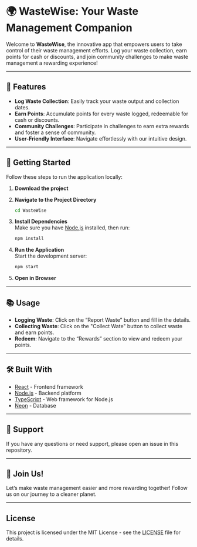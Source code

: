 # 🌍 WasteWise: Your Waste Management Companion

Welcome to **WasteWise**, the innovative app that empowers users to take control of their waste management efforts. Log your waste collection, earn points for cash or discounts, and join community challenges to make waste management a rewarding experience!

---

## 📱 Features

- **Log Waste Collection**: Easily track your waste output and collection dates.
- **Earn Points**: Accumulate points for every waste logged, redeemable for cash or discounts.
- **Community Challenges**: Participate in challenges to earn extra rewards and foster a sense of community.
- **User-Friendly Interface**: Navigate effortlessly with our intuitive design.

---

## 🚀 Getting Started

Follow these steps to run the application locally:

1. **Download the project**

2. **Navigate to the Project Directory**  
   ```bash
   cd WasteWise
   ```

3. **Install Dependencies**  
   Make sure you have [Node.js](https://nodejs.org/) installed, then run:
   ```bash
   npm install
   ```

4. **Run the Application**  
   Start the development server:
   ```bash
   npm start
   ```

5. **Open in Browser**  

---

## 📚 Usage

- **Logging Waste**: Click on the “Report Waste” button and fill in the details.
- **Collecting Waste**: Click on the "Collect Wate" button to collect waste and earn points.
- **Redeem**: Navigate to the “Rewards” section to view and redeem your points.

---

## 🛠️ Built With

- [React](https://reactjs.org/) - Frontend framework
- [Node.js](https://nodejs.org/) - Backend platform
- [TypeScript](https://expressjs.com/) - Web framework for Node.js
- [Neon](https://www.mongodb.com/) - Database

---

## 🤝 Support

If you have any questions or need support, please open an issue in this repository.

---

## 🎉 Join Us!

Let’s make waste management easier and more rewarding together! Follow us on our journey to a cleaner planet.

---

## License
This project is licensed under the MIT License - see the [LICENSE](LICENSE) file for details.
